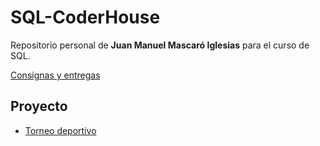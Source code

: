 # SQL-CoderHouse
Repositorio personal de **Juan Manuel Mascaró Iglesias** para el curso de SQL.

[Consignas y entregas](./data/consigna.md)

## Proyecto

* [Torneo deportivo](./data/torneo/torneo.md)
